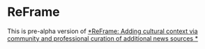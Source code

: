 # ReFrame

This is pre-alpha version of 
[*ReFrame: Adding cultural context via community and professional
curation of additional news sources *](http://canvas.aljazeera.com/2014/11/13/example-10-discovering-history-and-culture/)


